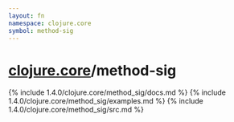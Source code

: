 ```yaml
---
layout: fn
namespace: clojure.core
symbol: method-sig
---
```


# [clojure.core](../)/method-sig

{% include 1.4.0/clojure.core/method_sig/docs.md %}
{% include 1.4.0/clojure.core/method_sig/examples.md %}
{% include 1.4.0/clojure.core/method_sig/src.md %}


